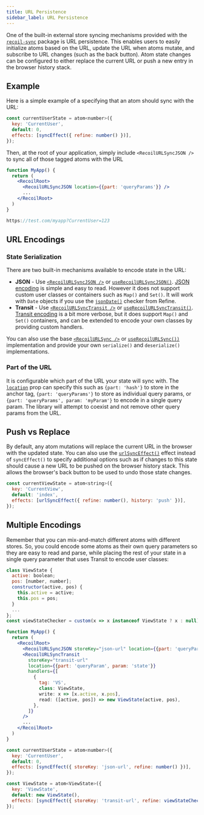 ```yaml
---
title: URL Persistence
sidebar_label: URL Persistence
---
```


One of the built-in external store syncing mechanisms provided with the [`recoil-sync`](/docs/recoil-sync/introduction) package is URL persistence.  This enables users to easily initialize atoms based on the URL, update the URL when atoms mutate, and subscribe to URL changes (such as the back button).  Atom state changes can be configured to either replace the current URL or push a new entry in the browser history stack.

## Example

Here is a simple example of a specifying that an atom should sync with the URL:

```jsx
const currentUserState = atom<number>({
  key: 'CurrentUser',
  default: 0,
  effects: [syncEffect({ refine: number() })],
});
```

Then, at the root of your application, simply include `<RecoilURLSyncJSON />` to sync all of those tagged atoms with the URL

```jsx
function MyApp() {
  return (
    <RecoilRoot>
      <RecoilURLSyncJSON location={{part: 'queryParams'}} />
      ...
    </RecoilRoot>
  )
}
```

```jsx
https://test.com/myapp?CurrentUser=123
```

## URL Encodings

### State Serialization
There are two built-in mechanisms available to encode state in the URL:

* **JSON** - Use [`<RecoilURLSyncJSON />`](/docs/recoil-sync/api/RecoilURLSyncJSON) or [`useRecoilURLSyncJSON()`](/docs/recoil-sync/api/useRecoilURLSyncJSON).  [JSON encoding](https://en.wikipedia.org/wiki/JSON) is simple and easy to read.  However it does not support custom user classes or containers such as `Map()` and `Set()`.  It will work with `Date` objects if you use the [`jsonDate()`](/docs/refine/api/Primitive_Checkers#jsondate) checker from Refine.
* **Transit** - Use [`<RecoilURLSyncTransit />`](/docs/recoil-sync/api/RecoilURLSyncTransit) or [`useRecoilURLSyncTransit()`](/docs/recoil-sync/api/useRecoilURLSyncTransit).  [Transit encoding](https://github.com/cognitect/transit-js) is a bit more verbose, but it does support `Map()` and `Set()` containers, and can be extended to encode your own classes by providing custom handlers.

You can also use the base [`<RecoilURLSync />`](/docs/recoil-sync/api/RecoilURLSync) or [`useRecoilURLSync())`](/docs/recoil-sync/api/useRecoilURLSync) implementation and provide your own `serialize()` and `deserialize()` implementations.

### Part of the URL

It is configurable which part of the URL your state will sync with.  The [`location`](/docs/recoil-sync/api/RecoilURLSync#url-location) prop can specify this such as `{part: 'hash'}` to store in the anchor tag, `{part: 'queryParams'}` to store as individual query params, or `{part: 'queryParams', param: 'myParam'}` to encode in a single query param.  The library will attempt to coexist and not remove other query params from the URL.

## Push vs Replace

By default, any atom mutations will replace the current URL in the browser with the updated state.  You can also use the [`urlSyncEffect()`](/docs/recoil-sync/api/urlSyncEffect) effect instead of `syncEffect()` to specify additional options such as if changes to this state should cause a new URL to be pushed on the browser history stack.  This allows the browser's back button to be used to undo those state changes.

```jsx
const currentViewState = atom<string>({
  key: 'CurrentView',
  default: 'index',
  effects: [urlSyncEffect({ refine: number(), history: 'push' })],
});
```

## Multiple Encodings

Remember that you can mix-and-match different atoms with different stores.  So, you could encode some atoms as their own query parameters so they are easy to read and parse, while placing the rest of your state in a single query parameter that uses Transit to encode user classes:

```jsx
class ViewState {
  active: boolean;
  pos: [number, number];
  constructor(active, pos) {
    this.active = active;
    this.pos = pos;
  }
  ...
};
const viewStateChecker = custom(x => x instanceof ViewState ? x : null);

function MyApp() {
  return (
    <RecoilRoot>
      <RecoilURLSyncJSON storeKey="json-url" location={{part: 'queryParams'}} />
      <RecoilURLSyncTransit
        storeKey="transit-url"
        location={{part: 'queryParam', param: 'state'}}
        handlers={[
          {
            tag: 'VS',
            class: ViewState,
            write: x => [x.active, x.pos],
            read: ([active, pos]) => new ViewState(active, pos),
          },
        ]}
      />
      ...
    </RecoilRoot>
  )
}

const currentUserState = atom<number>({
  key: 'CurrentUser',
  default: 0,
  effects: [syncEffect({ storeKey: 'json-url', refine: number() })],
});

const ViewState = atom<ViewState>({
  key: 'ViewState',
  default: new ViewState(),
  effects: [syncEffect({ storeKey: 'transit-url', refine: viewStateChecker() })],
});
```
